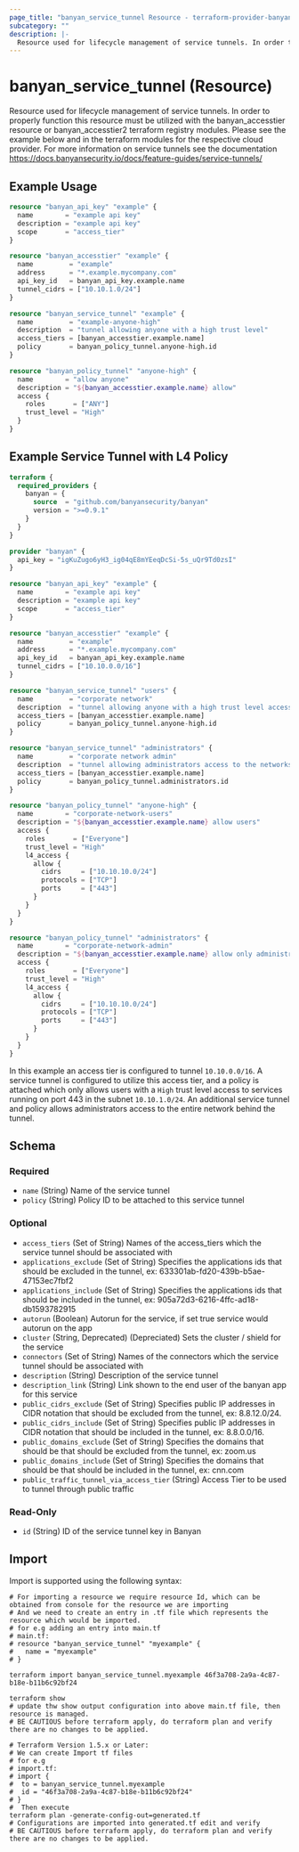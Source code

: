 ```yaml
---
page_title: "banyan_service_tunnel Resource - terraform-provider-banyan"
subcategory: ""
description: |-
  Resource used for lifecycle management of service tunnels. In order to properly function this resource must be utilized with the banyanaccesstier resource or banyanaccesstier2 terraform registry modules. Please see the example below and in the terraform modules for the respective cloud provider. For more information on service tunnels see the documentation https://docs.banyansecurity.io/docs/feature-guides/service-tunnels/
---
```


# banyan_service_tunnel (Resource)

Resource used for lifecycle management of service tunnels. In order to properly function this resource must be utilized with the banyan_accesstier resource or banyan_accesstier2 terraform registry modules. Please see the example below and in the terraform modules for the respective cloud provider. For more information on service tunnels see the documentation https://docs.banyansecurity.io/docs/feature-guides/service-tunnels/

## Example Usage
```terraform
resource "banyan_api_key" "example" {
  name        = "example api key"
  description = "example api key"
  scope       = "access_tier"
}

resource "banyan_accesstier" "example" {
  name         = "example"
  address      = "*.example.mycompany.com"
  api_key_id   = banyan_api_key.example.name
  tunnel_cidrs = ["10.10.1.0/24"]
}

resource "banyan_service_tunnel" "example" {
  name         = "example-anyone-high"
  description  = "tunnel allowing anyone with a high trust level"
  access_tiers = [banyan_accesstier.example.name]
  policy       = banyan_policy_tunnel.anyone-high.id
}

resource "banyan_policy_tunnel" "anyone-high" {
  name        = "allow anyone"
  description = "${banyan_accesstier.example.name} allow"
  access {
    roles       = ["ANY"]
    trust_level = "High"
  }
}
```

## Example Service Tunnel with L4 Policy
```terraform
terraform {
  required_providers {
    banyan = {
      source  = "github.com/banyansecurity/banyan"
      version = ">=0.9.1"
    }
  }
}

provider "banyan" {
  api_key = "igKuZugo6yH3_ig04qE8mYEeqDcSi-5s_uQr9Td0zsI"
}

resource "banyan_api_key" "example" {
  name        = "example api key"
  description = "example api key"
  scope       = "access_tier"
}

resource "banyan_accesstier" "example" {
  name         = "example"
  address      = "*.example.mycompany.com"
  api_key_id   = banyan_api_key.example.name
  tunnel_cidrs = ["10.10.0.0/16"]
}

resource "banyan_service_tunnel" "users" {
  name         = "corporate network"
  description  = "tunnel allowing anyone with a high trust level access to 443"
  access_tiers = [banyan_accesstier.example.name]
  policy       = banyan_policy_tunnel.anyone-high.id
}

resource "banyan_service_tunnel" "administrators" {
  name         = "corporate network admin"
  description  = "tunnel allowing administrators access to the networks"
  access_tiers = [banyan_accesstier.example.name]
  policy       = banyan_policy_tunnel.administrators.id
}

resource "banyan_policy_tunnel" "anyone-high" {
  name        = "corporate-network-users"
  description = "${banyan_accesstier.example.name} allow users"
  access {
    roles       = ["Everyone"]
    trust_level = "High"
    l4_access {
      allow {
        cidrs     = ["10.10.10.0/24"]
        protocols = ["TCP"]
        ports     = ["443"]
      }
    }
  }
}

resource "banyan_policy_tunnel" "administrators" {
  name        = "corporate-network-admin"
  description = "${banyan_accesstier.example.name} allow only administrators access to the entire network"
  access {
    roles       = ["Everyone"]
    trust_level = "High"
    l4_access {
      allow {
        cidrs     = ["10.10.10.0/24"]
        protocols = ["TCP"]
        ports     = ["443"]
      }
    }
  }
}
```
In this example an access tier is configured to tunnel `10.10.0.0/16`. A service tunnel is configured to utilize this access tier, and a policy is attached which only allows users with a `High` trust level access to services running on port 443 in the subnet `10.10.1.0/24`. An additional service tunnel and policy allows administrators access to the entire network behind the tunnel.

<!-- schema generated by tfplugindocs -->
## Schema

### Required

- `name` (String) Name of the service tunnel
- `policy` (String) Policy ID to be attached to this service tunnel

### Optional

- `access_tiers` (Set of String) Names of the access_tiers which the service tunnel should be associated with
- `applications_exclude` (Set of String) Specifies the applications ids that should be excluded in the tunnel, ex: 633301ab-fd20-439b-b5ae-47153ec7fbf2
- `applications_include` (Set of String) Specifies the applications ids that should be included in the tunnel, ex: 905a72d3-6216-4ffc-ad18-db1593782915
- `autorun` (Boolean) Autorun for the service, if set true service would autorun on the app
- `cluster` (String, Deprecated) (Depreciated) Sets the cluster / shield for the service
- `connectors` (Set of String) Names of the connectors which the service tunnel should be associated with
- `description` (String) Description of the service tunnel
- `description_link` (String) Link shown to the end user of the banyan app for this service
- `public_cidrs_exclude` (Set of String) Specifies public IP addresses in CIDR notation that should be excluded from the tunnel, ex: 8.8.12.0/24.
- `public_cidrs_include` (Set of String) Specifies public IP addresses in CIDR notation that should be included in the tunnel, ex: 8.8.0.0/16.
- `public_domains_exclude` (Set of String) Specifies the domains that should be that should be excluded from the tunnel, ex: zoom.us
- `public_domains_include` (Set of String) Specifies the domains that should be that should be included in the tunnel, ex: cnn.com
- `public_traffic_tunnel_via_access_tier` (String) Access Tier to be used to tunnel through public traffic

### Read-Only

- `id` (String) ID of the service tunnel key in Banyan
## Import
Import is supported using the following syntax:
```shell
# For importing a resource we require resource Id, which can be obtained from console for the resource we are importing
# And we need to create an entry in .tf file which represents the resource which would be imported.
# for e.g adding an entry into main.tf
# main.tf:
# resource "banyan_service_tunnel" "myexample" {
#   name = "myexample"
# }

terraform import banyan_service_tunnel.myexample 46f3a708-2a9a-4c87-b18e-b11b6c92bf24

terraform show
# update thw show output configuration into above main.tf file, then resource is managed.
# BE CAUTIOUS before terraform apply, do terraform plan and verify there are no changes to be applied.

# Terraform Version 1.5.x or Later:
# We can create Import tf files
# for e.g
# import.tf:
# import {
#  to = banyan_service_tunnel.myexample
#  id = "46f3a708-2a9a-4c87-b18e-b11b6c92bf24"
# }
#  Then execute
terraform plan -generate-config-out=generated.tf
# Configurations are imported into generated.tf edit and verify
# BE CAUTIOUS before terraform apply, do terraform plan and verify there are no changes to be applied.
```